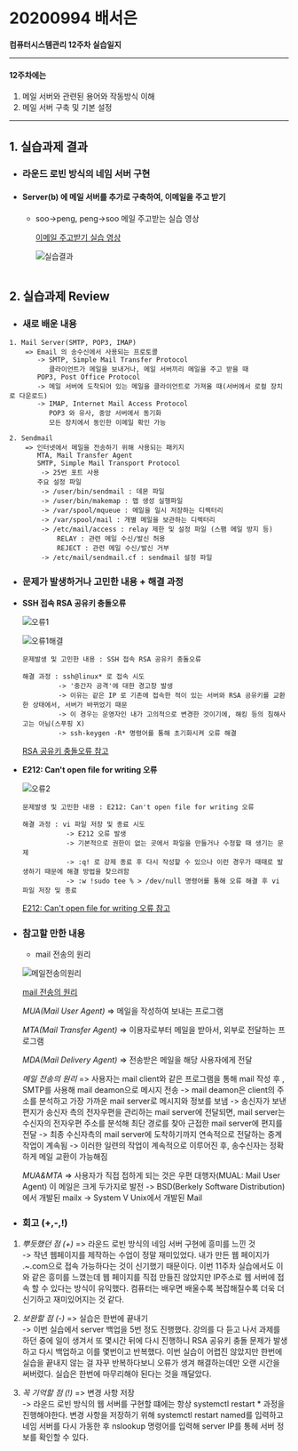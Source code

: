 # 20200994 배서은
**컴퓨터시스템관리 12주차 실습일지**

---
#### 12주차에는 
1. 메일 서버와 관련된 용어와 작동방식 이해
2. 메일 서버 구축 및 기본 설정
---

## 1. 실습과제 결과

* ### **라운드 로빈 방식의 네임 서버 구현**
  
* #### **Server(b) 에 메일 서버를 추가로 구축하여, 이메일을 주고 받기** <br>
    
  * soo->peng, peng->soo 메일 주고받는 실습 영상
    <br>

    [이메일 주고받기 실습 영상](https://baedevelog.tistory.com/10)
    <br>
     
     ![실습결과](https://user-images.githubusercontent.com/77660379/119253310-94050e00-bbeb-11eb-945b-3473cbdf781d.JPG)
    <br><br>

## 2. 실습과제 Review

* ### **새로 배운 내용**

```
1. Mail Server(SMTP, POP3, IMAP)
    => Email 의 송수신에서 사용되는 프로토콜
       -> SMTP, Simple Mail Transfer Protocol
          클라이언트가 메일을 보내거나, 메일 서버끼리 메일을 주고 받을 때
       POP3, Post Office Protocol
       -> 메일 서버에 도착되어 있는 메일을 클라이언트로 가져올 때(서버에서 로컬 장치로 다운로드)
       -> IMAP, Internet Mail Access Protocol
          POP3 와 유사, 중앙 서버에서 동기화
          모든 장치에서 동인한 이메일 확인 가능

2. Sendmail
    => 인터넷에서 메일을 전송하기 위해 사용되는 패키지
       MTA, Mail Transfer Agent
       SMTP, Simple Mail Transport Protocol
        -> 25번 포트 사용
       주요 설정 파일
        -> /user/bin/sendmail : 데몬 파일
        -> /user/bin/makemap : 맵 생성 실헹파일
        -> /var/spool/mqueue : 메일을 일시 저장하는 디렉터리
        -> /var/spool/mail : 개별 메일을 보관하는 디렉터리
        -> /etc/mail/access : relay 제한 및 설정 파일 (스팸 메일 방지 등)
            RELAY : 관련 메일 수신/발신 허용
            REJECT : 관련 메일 수신/발신 거부
        -> /etc/mail/sendmail.cf : sendmail 설정 파일
```

* ### **문제가 발생하거나 고민한 내용 + 해결 과정**

- **SSH 접속 RSA 공유키 충돌오류**

    ![오류1](https://user-images.githubusercontent.com/77660379/119253652-2eb21c80-bbed-11eb-9033-0b50aa581982.JPG)

    ![오류1해결](https://user-images.githubusercontent.com/77660379/119253655-31ad0d00-bbed-11eb-8ec2-a3c69e5e274a.JPG)

    ```
    문제발생 및 고민한 내용 : SSH 접속 RSA 공유키 충돌오류

    해결 과정 : ssh@linux* 로 접속 시도
             -> '중간자 공격'에 대한 경고창 발생
             -> 이유는 같은 IP 로 기존에 접속한 적이 있는 서버와 RSA 공유키를 교환한 상태에서, 서버가 바뀌었기 때문
             -> 이 경우는 운영자인 내가 고의적으로 변경한 것이기에, 해킹 등의 침해사고는 아님(스푸핑 X)
             -> ssh-keygen -R* 명령어를 통해 초기화시켜 오류 해결
    ````
    [RSA 공유키 충돌오류 참고](https://cpuu.postype.com/post/30065)

- **E212: Can't open file for writing 오류**

    ![오류2](https://user-images.githubusercontent.com/77660379/119253735-8f415980-bbed-11eb-8eca-e9b4353cb815.JPG)

    ```
    문제발생 및 고민한 내용 : E212: Can't open file for writing 오류

    해결 과정 : vi 파일 저장 및 종료 시도
               -> E212 오류 발생
               -> 기본적으로 권한이 없는 곳에서 파일을 만들거나 수정할 때 생기는 문제
               -> :q! 로 강제 종료 후 다시 작성할 수 있으나 이런 경우가 때때로 발생하기 때문에 해결 방법을 찾으려함
               -> :w !sudo tee % > /dev/null 명령어를 통해 오류 해결 후 vi 파일 저장 및 종료
    ````
    [E212: Can't open file for writing 오류 참고](https://noosphere.tistory.com/81)


* ### **참고할 만한 내용**

  * mail 전송의 원리
   
   ![메일전송의원리](https://user-images.githubusercontent.com/77660379/119254313-93bb4180-bbf0-11eb-90c7-28e2e45fc3a7.JPG)
   
    [mail 전송의 원리](https://unabated.tistory.com/entry/mail-%EC%A0%84%EC%86%A1%EC%9D%98-%EC%9B%90%EB%A6%AC)
   
    *MUA(Mail User Agent)*
    => 메일을 작성하여 보내는 프로그램

    *MTA(Mail Transfer Agent)*
    => 이용자로부터 메일을 받아서, 외부로 전달하는 프로그램

    *MDA(Mail Delivery Agent)*
    => 전송받은 메일을 해당 사용자에게 전달

    *메일 전송의 원리*
    => 사용자는 mail client와 같은 프로그램을 통해 mail 작성 후 , SMTP를 사용해 mail deamon으로 메시지 전송
       -> mail deamon은 client의 주소를 분석하고 가장 가까운 mail server로 메시지와 정보를 보냄
       -> 송신자가 보낸 편지가 송신자 측의 전자우편을 관리하는 mail server에 전달되면, mail server는 수신자의 전자우편 주소를 분석해 최단 경로를 찾아 근접한 mail server에 편지를 전달
       -> 최종 수신자측의 mail server에 도착하기까지 연속적으로 전달하는 중계작업이 계속됨
       -> 이러한 일련의 작업이 계속적으로 이루어진 후, 송수신자는 정확하게 메일 교환이 가능해짐

   *MUA&MTA*
    => 사용자가 직접 접하게 되는 것은 우편 대행자(MUAL: Mail User Agent)
       이 메일은 크게 두가지로 발전
        -> BSD(Berkely Software Distribution)에서 개발된 mailx
        -> System V Unix에서 개발된 Mail

* ### **회고 (+,-,!)**

1. *뿌듯했던 점 (+)*
    => 라운드 로빈 방식의 네임 서버 구현에 흥미를 느낀 것 <br>
          -> 작년 웹페이지를 제작하는 수업이 정말 재미있었다. 내가 만든 웹 페이지가 .~.com으로 접속 가능하다는 것이 신기했기 때문이다. 이번 11주차 실습에서도 이와 같은 흥미를 느꼈는데 웹 페이지를 직접 만들진 않았지만 IP주소로 웹 서버에 접속 할 수 있다는 방식이 유익했다. 컴퓨터는 배우면 배울수록 복잡해질수록 더욱 더 신기하고 재미있어지는 것 같다.<br>
       
2. *보완할 점 (-)*
    => 실습은 한번에 끝내기 <br>
      -> 이번 실습에서 server 백업을 5번 정도 진행했다. 강의를 다 듣고 나서 과제를 하던 중에 일이 생겨서 또 몇시간 뒤에 다시 진행하니 RSA 공유키 충돌 문제가 발생하고 다시 백업하고 이를 몇번이고 반복했다. 이번 실습이 어렵진 않았지만 한번에 실습을 끝내지 않는 걸 자꾸 반복하다보니 오류가 생겨 해결하는데만 오랜 시간을 써버렸다. 실습은 한번에 마무리해야 된다는 것을 깨달았다. <br>
 
3. *꼭 기억할 점 (!)* 
    => 변경 사항 저장 <br>
         -> 라운드 로빈 방식의 웹 서버를 구현할 떄에는 항상 systemctl restart * 과정을 진행해야한다. 변경 사항을 저장하기 위해 systemctl restart named를 입력하고 네임 서버를 다시 가동한 후 nslookup 명령어를 입력해 server IP를 통헤 서버 정보를 확인할 수 있다.
